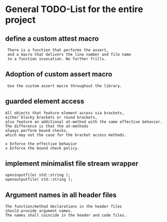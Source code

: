   
  
  # General TODO-List for the entire project 
  
  ## define a custom attest macro
    
     There is a function that performs the assert, 
     and a macro that delivers the line number and file name
     to a function invocation. No further frills.
    
  ## Adoption of custom assert macro
    
     Use the custom assert macro throughout the library.
  
  
  ## guarded element access 
  
    All objects that feature element access via brackets,
    either blocky brackets or round brackets,
    also feature an additional at-method with the same effective behavior. 
    The difference is that the at-methods 
    always perform bound checks,
    which may not the case for the bracket access methods.
    
    x Enforce the effective behavior
    x Enforce the bound check policy.
  
  
  ## implement minimalist file stream wrapper 
  
    openinputfile( std::string );
    openoutputfile( std::string );
    
  
  
  ## Argument names in all header files 
    
    The function/method declarations in the header files 
    should provide argument names. 
    The names shall coincide in the header and code files. 
  
  
  
  
  
  
  
  
